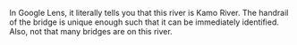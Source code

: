 In Google Lens, it literally tells you that this river is Kamo River. The handrail of the bridge is unique enough such that it can be immediately identified. Also, not that many bridges are on this river.
